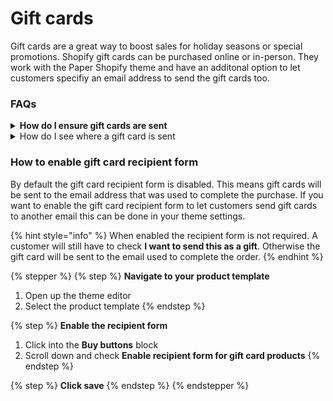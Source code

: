 # Gift cards

Gift cards are a great way to boost sales for holiday seasons or special promotions. Shopify gift cards can be purchased online or in-person. They work with the Paper Shopify theme and have an additonal option to let customers specifiy an email address to send the gift cards too.&#x20;



### FAQs

<details>

<summary><strong>How do I ensure gift cards are sent</strong></summary>

Gift cards will be emailed to your customers only after order notifications are sent. To do this, navigate to an order on your Shopify account with a gift card. Click **Fulfill items**, then select **Send a** [**notification**](https://admin.shopify.com/store/brickspacetestingstore/email_templates/shipping_confirmation/preview) **to the customer**, then click **Fulfill items**\


<figure><img src="../.gitbook/assets/CleanShot 2025-04-30 at 23.23.47@2x.png" alt=""><figcaption></figcaption></figure>

</details>

<details>

<summary>How do I see where a gift card is sent</summary>

You can find more information on where gift cards were sent by viewing your order history. To do this find an order with a gift card purchase, then scroll down to **You scheduled X gift cards for fulfillment, click to expand this dropdown**, from here you can click each gift card number to view further details on each gift card.&#x20;



<figure><img src="../.gitbook/assets/CleanShot 2025-04-30 at 23.30.04@2x.png" alt=""><figcaption></figcaption></figure>

</details>



### How to enable gift card recipient form

By default the gift card recipient form is disabled. This means gift cards will be sent to the email address  that was used to complete the purchase. If you want to enable the gift card recipient form to let customers send gift cards to another email this can be done in your theme settings.&#x20;

{% hint style="info" %}
When enabled the recipient form is not required. A customer will still have to check **I want to send this as a gift**. Otherwise the gift card will be sent to the email used to complete the order.
{% endhint %}

{% stepper %}
{% step %}
**Navigate to your product template**

1. Open up the theme editor
2. Select the product template
{% endstep %}

{% step %}
**Enable the recipient form**

1. Click into the **Buy buttons** block
2. Scroll down and check **Enable recipient form for gift card products**
{% endstep %}

{% step %}
**Click save**
{% endstep %}
{% endstepper %}
